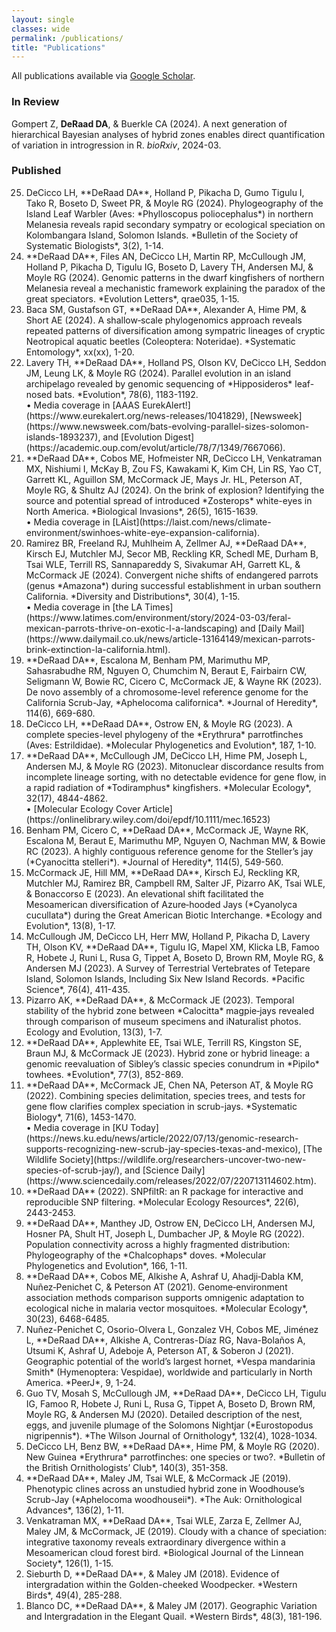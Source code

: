 ```yaml
---
layout: single
classes: wide
permalink: /publications/
title: "Publications"
---
```

All publications available via [Google Scholar](https://scholar.google.com/citations?user=cfjhgJAAAAAJ&hl=en).


  
### In Review
Gompert Z, **DeRaad DA**, & Buerkle CA (2024). A next generation of hierarchical Bayesian analyses of hybrid zones enables direct quantification of variation in introgression in R. *bioRxiv*, 2024-03.</li>

### Published
<ol reversed>
<li> DeCicco LH, **DeRaad DA**, Holland P, Pikacha D, Gumo Tigulu I, Tako R, Boseto D, Sweet PR, & Moyle RG (2024). Phylogeography of the Island Leaf Warbler (Aves: *Phylloscopus poliocephalus*) in northern Melanesia reveals rapid secondary sympatry or ecological speciation on Kolombangara Island, Solomon Islands. *Bulletin of the Society of Systematic Biologists*, 3(2), 1-14.</li>
<li> **DeRaad DA**, Files AN, DeCicco LH, Martin RP, McCullough JM, Holland P, Pikacha D, Tigulu IG, Boseto D, Lavery TH, Andersen MJ, & Moyle RG (2024). Genomic patterns in the dwarf kingfishers of northern Melanesia reveal a mechanistic framework explaining the paradox of the great speciators. *Evolution Letters*, qrae035, 1-15.</li>
<li> Baca SM, Gustafson GT, **DeRaad DA**, Alexander A, Hime PM, & Short AE (2024). A shallow‐scale phylogenomics approach reveals repeated patterns of diversification among sympatric lineages of cryptic Neotropical aquatic beetles (Coleoptera: Noteridae). *Systematic Entomology*, xx(xx), 1-20.</li>
<li> Lavery TH, **DeRaad DA**, Holland PS, Olson KV, DeCicco LH, Seddon JM, Leung LK, & Moyle RG (2024). Parallel evolution in an island archipelago revealed by genomic sequencing of *Hipposideros* leaf-nosed bats. *Evolution*, 78(6), 1183-1192.</li>
•	Media coverage in [AAAS EurekAlert!](https://www.eurekalert.org/news-releases/1041829), [Newsweek](https://www.newsweek.com/bats-evolving-parallel-sizes-solomon-islands-1893237), and [Evolution Digest](https://academic.oup.com/evolut/article/78/7/1349/7667066).
<li> **DeRaad DA**, Cobos ME, Hofmeister NR, DeCicco LH, Venkatraman MX, Nishiumi I, McKay B, Zou FS, Kawakami K, Kim CH, Lin RS, Yao CT, Garrett KL, Aguillon SM, McCormack JE, Mays Jr. HL, Peterson AT, Moyle RG, & Shultz AJ (2024). On the brink of explosion? Identifying the source and potential spread of introduced *Zosterops* white-eyes in North America. *Biological Invasions*, 26(5), 1615-1639.</li>
•	Media coverage in [LAist](https://laist.com/news/climate-environment/swinhoes-white-eye-expansion-california).
<li> Ramirez BR, Freeland RJ, Muhlheim A, Zellmer AJ, **DeRaad DA**, Kirsch EJ, Mutchler MJ, Secor MB, Reckling KR, Schedl ME, Durham B, Tsai WLE, Terrill RS, Sannapareddy S, Sivakumar AH, Garrett KL, & McCormack JE (2024). Convergent niche shifts of endangered parrots (genus *Amazona*) during successful establishment in urban southern California. *Diversity and Distributions*, 30(4), 1-15.</li>
•	Media coverage in [the LA Times](https://www.latimes.com/environment/story/2024-03-03/feral-mexican-parrots-thrive-on-exotic-l-a-landscaping) and [Daily Mail](https://www.dailymail.co.uk/news/article-13164149/mexican-parrots-brink-extinction-la-california.html).
<li> **DeRaad DA**, Escalona M, Benham PM, Marimuthu MP, Sahasrabudhe RM, Nguyen O, Chumchim N, Beraut E, Fairbairn CW, Seligmann W, Bowie RC, Cicero C, McCormack JE, & Wayne RK (2023). De novo assembly of a chromosome-level reference genome for the California Scrub-Jay, *Aphelocoma californica*. *Journal of Heredity*, 114(6), 669-680.</li>
<li> DeCicco LH, **DeRaad DA**, Ostrow EN, & Moyle RG (2023). A complete species-level phylogeny of the *Erythrura* parrotfinches (Aves: Estrildidae). *Molecular Phylogenetics and Evolution*, 187, 1-10.</li>
<li> **DeRaad DA**, McCullough JM, DeCicco LH, Hime PM, Joseph L, Andersen MJ, & Moyle RG (2023). Mitonuclear discordance results from incomplete lineage sorting, with no detectable evidence for gene flow, in a rapid radiation of *Todiramphus* kingfishers. *Molecular Ecology*, 32(17), 4844-4862.</li>
•	[Molecular Ecology Cover Article](https://onlinelibrary.wiley.com/doi/epdf/10.1111/mec.16523)
<li> Benham PM, Cicero C, **DeRaad DA**, McCormack JE, Wayne RK, Escalona M, Beraut E, Marimuthu MP, Nguyen O, Nachman MW, & Bowie RC (2023). A highly contiguous reference genome for the Steller’s jay (*Cyanocitta stelleri*). *Journal of Heredity*, 114(5), 549-560.</li>
<li> McCormack JE, Hill MM, **DeRaad DA**, Kirsch EJ, Reckling KR, Mutchler MJ, Ramirez BR, Campbell RM, Salter JF, Pizarro AK, Tsai WLE, & Bonaccorso E (2023). An elevational shift facilitated the Mesoamerican diversification of Azure‐hooded Jays (*Cyanolyca cucullata*) during the Great American Biotic Interchange. *Ecology and Evolution*, 13(8), 1-17.</li>
<li> McCullough JM, DeCicco LH, Herr MW, Holland P, Pikacha D, Lavery TH, Olson KV, **DeRaad DA**, Tigulu IG, Mapel XM, Klicka LB, Famoo R, Hobete J, Runi L, Rusa G, Tippet A, Boseto D, Brown RM, Moyle RG, & Andersen MJ (2023). A Survey of Terrestrial Vertebrates of Tetepare Island, Solomon Islands, Including Six New Island Records. *Pacific Science*, 76(4), 411-435.</li>
<li> Pizarro AK, **DeRaad DA**, & McCormack JE (2023). Temporal stability of the hybrid zone between *Calocitta* magpie‐jays revealed through comparison of museum specimens and iNaturalist photos. Ecology and Evolution, 13(3), 1-7.</li>
<li> **DeRaad DA**, Applewhite EE, Tsai WLE, Terrill RS, Kingston SE, Braun MJ, & McCormack JE (2023). Hybrid zone or hybrid lineage: a genomic reevaluation of Sibley’s classic species conundrum in *Pipilo* towhees. *Evolution*, 77(3), 852-869.</li>
<li> **DeRaad DA**, McCormack JE, Chen NA, Peterson AT, & Moyle RG (2022). Combining species delimitation, species trees, and tests for gene flow clarifies complex speciation in scrub-jays. *Systematic Biology*, 71(6), 1453-1470.</li>
•	Media coverage in [KU Today](https://news.ku.edu/news/article/2022/07/13/genomic-research-supports-recognizing-new-scrub-jay-species-texas-and-mexico), [The Wildlife Society](https://wildlife.org/researchers-uncover-two-new-species-of-scrub-jay/), and [Science Daily](https://www.sciencedaily.com/releases/2022/07/220713114602.htm).
<li> **DeRaad DA** (2022). SNPfiltR: an R package for interactive and reproducible SNP filtering. *Molecular Ecology Resources*, 22(6), 2443-2453.</li>
<li> **DeRaad DA**, Manthey JD, Ostrow EN, DeCicco LH, Andersen MJ, Hosner PA, Shult HT, Joseph L, Dumbacher JP, & Moyle RG (2022). Population connectivity across a highly fragmented distribution: Phylogeography of the *Chalcophaps* doves. *Molecular Phylogenetics and Evolution*, 166, 1-11.</li>
<li> **DeRaad DA**, Cobos ME, Alkishe A, Ashraf U, Ahadji‐Dabla KM, Nuñez‐Penichet C, & Peterson AT (2021). Genome‐environment association methods comparison supports omnigenic adaptation to ecological niche in malaria vector mosquitoes. *Molecular Ecology*, 30(23), 6468-6485.</li>
<li> Nuñez-Penichet C, Osorio-Olvera L, Gonzalez VH, Cobos ME, Jiménez L, **DeRaad DA**, Alkishe A, Contreras-Díaz RG, Nava-Bolaños A, Utsumi K, Ashraf U, Adeboje A, Peterson AT, & Soberon J (2021). Geographic potential of the world’s largest hornet, *Vespa mandarinia Smith* (Hymenoptera: Vespidae), worldwide and particularly in North America. *PeerJ*, 9, 1-24.</li>
<li> Guo TV, Mosah S, McCullough JM, **DeRaad DA**, DeCicco LH, Tigulu IG, Famoo R, Hobete J, Runi L, Rusa G, Tippet A, Boseto D, Brown RM, Moyle RG, & Andersen MJ (2020). Detailed description of the nest, eggs, and juvenile plumage of the Solomons Nightjar (*Eurostopodus nigripennis*). *The Wilson Journal of Ornithology*, 132(4), 1028-1034.</li>
<li> DeCicco LH, Benz BW, **DeRaad DA**, Hime PM, & Moyle RG (2020). New Guinea *Erythrura* parrotfinches: one species or two?. *Bulletin of the British Ornithologists’ Club*, 140(3), 351-358.</li>
<li> **DeRaad DA**, Maley JM, Tsai WLE, & McCormack JE (2019). Phenotypic clines across an unstudied hybrid zone in Woodhouse’s Scrub-Jay (*Aphelocoma woodhouseii*). *The Auk: Ornithological Advances*, 136(2), 1-11.</li>
<li> Venkatraman MX, **DeRaad DA**, Tsai WLE, Zarza E, Zellmer AJ, Maley JM, & McCormack, JE (2019). Cloudy with a chance of speciation: integrative taxonomy reveals extraordinary divergence within a Mesoamerican cloud forest bird. *Biological Journal of the Linnean Society*, 126(1), 1-15.</li>
<li> Sieburth D, **DeRaad DA**, & Maley JM (2018). Evidence of intergradation within the Golden-cheeked Woodpecker. *Western Birds*, 49(4), 285-288.</li>
<li> Blanco DC, **DeRaad DA**, & Maley JM (2017). Geographic Variation and Intergradation in the Elegant Quail. *Western Birds*, 48(3), 181-196.</li>
</ol>
